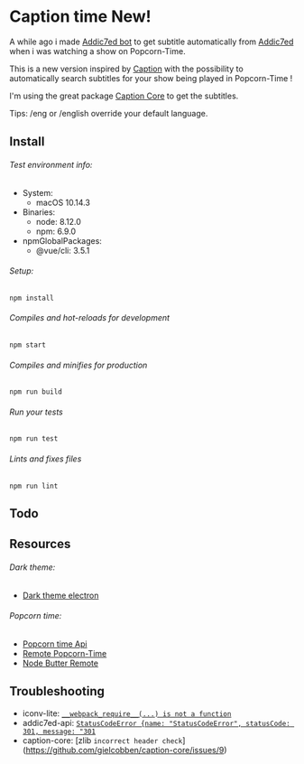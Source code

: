 # Caption time New!

A while ago i made [Addic7ed bot](https://github.com/Jorand/addic7ed-bot) to get subtitle automatically from [Addic7ed](https://www.addic7ed.com/) when i was watching a show on Popcorn-Time.

This is a new version inspired by [Caption](https://github.com/gielcobben/caption) with the possibility to automatically search subtitles for your show being played in Popcorn-Time !

I'm using the great package [Caption Core](https://github.com/gielcobben/caption-core) to get the subtitles.

Tips: /eng or /english override your default language.

## Install

###### Test environment info:
- System:
  - macOS 10.14.3
- Binaries:
  - node: 8.12.0
  - npm: 6.9.0
- npmGlobalPackages:
  - @vue/cli: 3.5.1

###### Setup:

```
npm install
```

###### Compiles and hot-reloads for development
```
npm start
```

###### Compiles and minifies for production
```
npm run build
```

###### Run your tests
```
npm run test
```

###### Lints and fixes files
```
npm run lint
```

## Todo


## Resources

###### Dark theme:

* [Dark theme electron](https://medium.com/missive-app/make-your-electron-app-dark-mode-compatible-c23dcfdd0dfa)

###### Popcorn time:

* [Popcorn time Api](https://github.com/liszd/Popcorn-Time-Desktop/blob/master/docs/json-rpc-api.md)
* [Remote Popcorn-Time](https://github.com/MickdeGraaf/popcorn-time-remote)
* [Node Butter Remote](https://github.com/ThaTiemsz/butter-remote)


## Troubleshooting
* iconv-lite: [`__webpack_require__(...) is not a function`](https://github.com/ashtuchkin/iconv-lite/issues/204)
* addic7ed-api: [`StatusCodeError {name: "StatusCodeError", statusCode: 301, message: "301`](https://github.com/same31/addic7ed-api/issues/9)
* caption-core: [zlib `incorrect header check`] (https://github.com/gielcobben/caption-core/issues/9)
